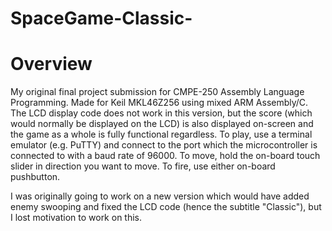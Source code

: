 # SpaceGame-Classic-

Overview
========
My original final project submission for CMPE-250 Assembly Language Programming. Made for Keil MKL46Z256 using mixed ARM Assembly/C. 
The LCD display code does not work in this version, but the score (which would normally be displayed on the LCD) is also
displayed on-screen and the game as a whole is fully functional regardless. To play, use a terminal emulator (e.g. PuTTY) and 
connect to the port which the microcontroller is connected to with a baud rate of 96000.
To move, hold the on-board touch slider in direction you want to move. To fire, use either on-board pushbutton.

I was originally going to work on a new version which would have added enemy swooping and fixed the LCD code (hence the subtitle "Classic"),
but I lost motivation to work on this.
